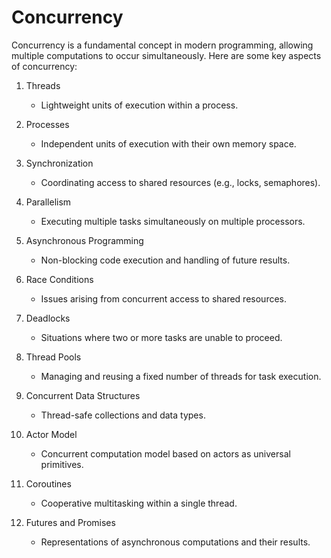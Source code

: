 # Concurrency

Concurrency is a fundamental concept in modern programming, allowing multiple computations to occur simultaneously. Here are some key aspects of concurrency:

1. Threads
   - Lightweight units of execution within a process.

2. Processes
   - Independent units of execution with their own memory space.

3. Synchronization
   - Coordinating access to shared resources (e.g., locks, semaphores).

4. Parallelism
   - Executing multiple tasks simultaneously on multiple processors.

5. Asynchronous Programming
   - Non-blocking code execution and handling of future results.

6. Race Conditions
   - Issues arising from concurrent access to shared resources.

7. Deadlocks
   - Situations where two or more tasks are unable to proceed.

8. Thread Pools
   - Managing and reusing a fixed number of threads for task execution.

9. Concurrent Data Structures
   - Thread-safe collections and data types.

10. Actor Model
    - Concurrent computation model based on actors as universal primitives.

11. Coroutines
    - Cooperative multitasking within a single thread.

12. Futures and Promises
    - Representations of asynchronous computations and their results.